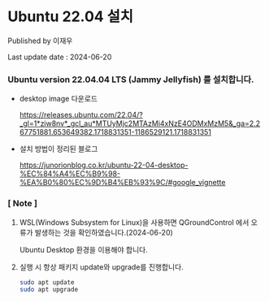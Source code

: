 # Ubuntu 22.04 설치

Published by 이재우

Last update date : 2024-06-20



### Ubuntu version 22.04.04 LTS (Jammy Jellyfish) 를 설치합니다.
- desktop image 다운로드
  
  https://releases.ubuntu.com/22.04/?_gl=1*ziw8nv*_gcl_au*MTUyMjc2MTAzMi4xNzE4ODMxMzM5&_ga=2.267751881.653649382.1718831351-1186529121.1718831351

- 설치 방법이 정리된 블로그

  https://junorionblog.co.kr/ubuntu-22-04-desktop-%EC%84%A4%EC%B9%98-%EA%B0%80%EC%9D%B4%EB%93%9C/#google_vignette

### [ Note ]
1. WSL(Windows Subsystem for Linux)을 사용하면 QGroundControl 에서 오류가 발생하는 것을 확인하였습니다.(2024-06-20)

   Ubuntu Desktop 환경을 이용해야 합니다.
   
2. 실행 시 항상 패키지 update와 upgrade를 진행합니다.

   ```bash
   sudo apt update
   sudo apt upgrade
   ```


